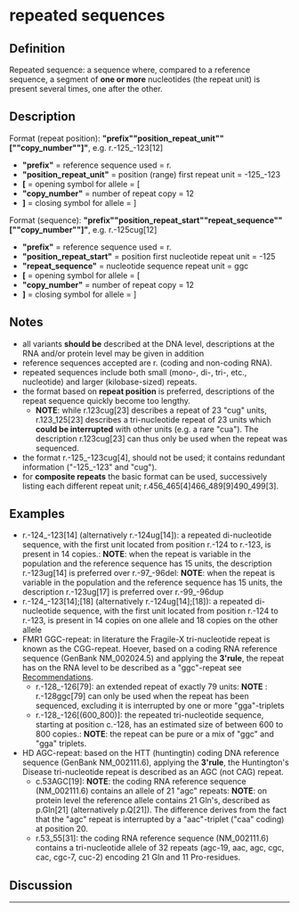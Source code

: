 
# repeated sequences

## Definition

Repeated sequence: a sequence where, compared to a reference sequence, a segment of **one or more** nucleotides (the repeat unit) is present several times, one after the other.

## Description

Format (repeat position):   **"prefix""position_repeat_unit""[""copy_number""]"**,  e.g. r.-125_-123[12]

* **"prefix"**  =  reference sequence used  =  r.
* **"position_repeat_unit"**  =  position (range) first repeat unit  =  -125\_-123
* **[**  =  opening symbol for allele  =  [
* **"copy_number"**  =  number of repeat copy  =  12
* **]**  =  closing symbol for allele  =  ]

Format (sequence):   **"prefix""position_repeat_start""repeat_sequence""[""copy_number""]"**,  e.g. r.-125cug[12]

* **"prefix"**  =  reference sequence used  =  r.
* **"position_repeat_start"**  =  position first nucleotide repeat unit  =  -125
* **"repeat_sequence"**  =  nucleotide sequence repeat unit  =  ggc
* **[**  =  opening symbol for allele  =  [
* **"copy_number"**  =  number of repeat copy  =  12
* **]**  =  closing symbol for allele  =  ]

## Notes

* all variants **should be** described at the DNA level, descriptions at the RNA and/or protein level may be given in addition
* reference sequences accepted are r. (coding and non-coding RNA).
* repeated sequences include both small (mono-, di-, tri-, etc., nucleotide) and larger (kilobase-sized) repeats. 
* the format based on **repeat position** is preferred, descriptions of the repeat sequence quickly become too lengthy.
    * **NOTE**: while r.123cug[23] describes a repeat of 23 "cug" units, r.123\_125[23] describes a tri-nucleotide repeat of 23 units which **could be interrupted** with other units (e.g. a rare "cua"). The description r.123cug[23] can thus only be used when the repeat was sequenced.
* the format r.-125\_-123cug[4], should not be used; it contains redundant information ("-125\_-123" and "cug"). 
* for **composite repeats** the basic format can be used, successively listing each different repeat unit; r.456\_465[4]466\_489[9]490\_499[3].

## Examples

* r.-124\_-123[14] (alternatively r.-124ug[14]): a repeated di-nucleotide sequence, with the first unit located from position r.-124 to r.-123, is present in 14 copies.: **NOTE**: when the repeat is variable in the population and the reference sequence has 15 units, the description r.-123ug[14] is preferred over r.-97\_-96del: **NOTE**: when the repeat is variable in the population and the reference sequence has 15 units, the description r.-123ug[17] is preferred over r.-99\_-96dup
* r.-124\_-123[14];[18] (alternatively r.-124ug[14];[18]): a repeated di-nucleotide sequence, with the first unit located from position r.-124 to r.-123, is present in 14 copies on one allele and 18 copies on the other allele
* FMR1 GGC-repeat: in literature the Fragile-X tri-nucleotide repeat is known as the CGG-repeat. Hoever, based on a coding RNA reference sequence (GenBank NM\_002024.5) and applying the **3'rule**, the repeat has on the RNA level to be described as a "ggc"-repeat see [Recommendations](../../general/).
    * r.-128\_-126[79]: an extended repeat of exactly 79 units: **NOTE** : r.-128ggc[79] can only be used when the repeat has been sequenced, excluding it is interrupted by one or more "gga"-triplets
    * r.-128\_-126[(600\_800)]: the repeated tri-nucleotide sequence, starting at position c.-128, has an estimated size of between 600 to 800 copies.: **NOTE**: the repeat can be pure or a mix of "ggc" and "gga" triplets.
* HD AGC-repeat: based on the HTT (huntingtin) coding DNA reference sequence (GenBank NM\_002111.6), applying the **3'rule**, the Huntington's Disease tri-nucleotide repeat is described as an AGC (not CAG) repeat.
    * c.53AGC[19]: **NOTE**: the coding RNA reference sequence (NM\_002111.6) contains an allele of 21 "agc" repeats: **NOTE**: on protein level the reference allele contains 21 Gln's, described as p.Gln[21] (alternatively p.Q[21]). The difference derives from the fact that the "agc" repeat is interrupted by a "aac"-triplet ("caa" coding) at position 20.
    * r.53\_55[31]: the coding RNA reference sequence (NM\_002111.6) contains a tri-nucleotide allele of 32 repeats (agc-19, aac, agc, cgc, cac, cgc-7, cuc-2) encoding 21 Gln and 11 Pro-residues.

## Discussion
    
---